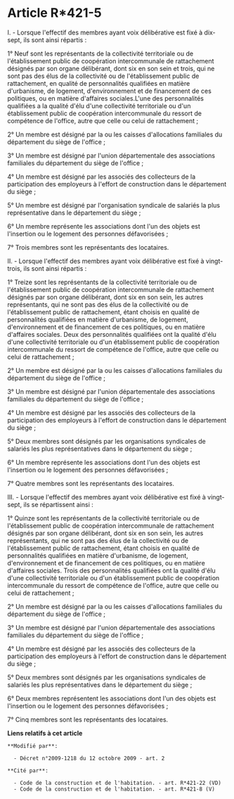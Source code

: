 # Article R*421-5

I. - Lorsque l'effectif des membres ayant voix délibérative est fixé à dix-sept, ils sont ainsi répartis : 

1° Neuf sont les représentants de la collectivité territoriale ou de l'établissement public de coopération intercommunale de
rattachement désignés par son organe délibérant, dont six en son sein et trois, qui ne sont pas des élus de la collectivité
ou de l'établissement public de rattachement, en qualité de personnalités qualifiées en matière d'urbanisme, de logement,
d'environnement et de financement de ces politiques, ou en matière d'affaires sociales.L'une des personnalités qualifiées a
la qualité d'élu d'une collectivité territoriale ou d'un établissement public de coopération intercommunale du ressort de
compétence de l'office, autre que celle ou celui de rattachement ; 

2° Un membre est désigné par la ou les caisses d'allocations familiales du département du siège de l'office ; 

3° Un membre est désigné par l'union départementale des associations familiales du département du siège de l'office ; 

4° Un membre est désigné par les associés des collecteurs de la participation des employeurs à l'effort de construction dans
le département du siège ; 

5° Un membre est désigné par l'organisation syndicale de salariés la plus représentative dans le département du siège ; 

6° Un membre représente les associations dont l'un des objets est l'insertion ou le logement des personnes défavorisées ; 

7° Trois membres sont les représentants des locataires. 

II. - Lorsque l'effectif des membres ayant voix délibérative est fixé à vingt-trois, ils sont ainsi répartis : 

1° Treize sont les représentants de la collectivité territoriale ou de l'établissement public de coopération intercommunale
de rattachement désignés par son organe délibérant, dont six en son sein, les autres représentants, qui ne sont pas des élus
de la collectivité ou de l'établissement public de rattachement, étant choisis en qualité de personnalités qualifiées en
matière d'urbanisme, de logement, d'environnement et de financement de ces politiques, ou en matière d'affaires sociales.
Deux des personnalités qualifiées ont la qualité d'élu d'une collectivité territoriale ou d'un établissement public de
coopération intercommunale du ressort de compétence de l'office, autre que celle ou celui de rattachement ; 

2° Un membre est désigné par la ou les caisses d'allocations familiales du département du siège de l'office ; 

3° Un membre est désigné par l'union départementale des associations familiales du département du siège de l'office ; 

4° Un membre est désigné par les associés des collecteurs de la participation des employeurs à l'effort de construction dans
le département du siège ; 

5° Deux membres sont désignés par les organisations syndicales de salariés les plus représentatives dans le département du
siège ; 

6° Un membre représente les associations dont l'un des objets est l'insertion ou le logement des personnes défavorisées ; 

7° Quatre membres sont les représentants des locataires. 

III. - Lorsque l'effectif des membres ayant voix délibérative est fixé à vingt-sept, ils se répartissent ainsi : 

1° Quinze sont les représentants de la collectivité territoriale ou de l'établissement public de coopération intercommunale
de rattachement désignés par son organe délibérant, dont six en son sein, les autres représentants, qui ne sont pas des élus
de la collectivité ou de l'établissement public de rattachement, étant choisis en qualité de personnalités qualifiées en
matière d'urbanisme, de logement, d'environnement et de financement de ces politiques, ou en matière d'affaires sociales.
Trois des personnalités qualifiées ont la qualité d'élu d'une collectivité territoriale ou d'un établissement public de
coopération intercommunale du ressort de compétence de l'office, autre que celle ou celui de rattachement ; 

2° Un membre est désigné par la ou les caisses d'allocations familiales du département du siège de l'office ; 

3° Un membre est désigné par l'union départementale des associations familiales du département du siège de l'office ; 

4° Un membre est désigné par les associés des collecteurs de la participation des employeurs à l'effort de construction dans
le département du siège ; 

5° Deux membres sont désignés par les organisations syndicales de salariés les plus représentatives dans le département du
siège ; 

6° Deux membres représentent les associations dont l'un des objets est l'insertion ou le logement des personnes
défavorisées ; 

7° Cinq membres sont les représentants des locataires.

**Liens relatifs à cet article**

	**Modifié par**:

	  - Décret n°2009-1218 du 12 octobre 2009 - art. 2

	**Cité par**:

	  - Code de la construction et de l'habitation. - art. R*421-22 (VD)
	  - Code de la construction et de l'habitation. - art. R*421-8 (V)
